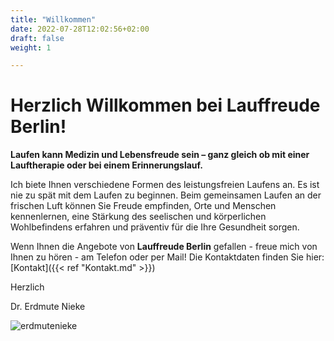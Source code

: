 ```yaml
---
title: "Willkommen"
date: 2022-07-28T12:02:56+02:00
draft: false
weight: 1

---
```


# Herzlich Willkommen bei Lauffreude Berlin!

__Laufen kann Medizin und Lebensfreude sein – ganz gleich ob mit einer Lauftherapie oder bei einem Erinnerungslauf.__ 


Ich biete Ihnen verschiedene Formen des leistungsfreien Laufens an. Es ist nie zu spät mit dem Laufen zu beginnen. Beim gemeinsamen Laufen an der frischen Luft können Sie Freude empfinden, Orte und Menschen kennenlernen, eine Stärkung des seelischen und körperlichen Wohlbefindens erfahren und präventiv für die Ihre Gesundheit sorgen. 

Wenn Ihnen die Angebote von __Lauffreude Berlin__ gefallen - freue mich von Ihnen zu hören - am Telefon oder per Mail! Die Kontaktdaten finden Sie hier: [Kontakt]({{< ref "Kontakt.md" >}})

Herzlich

Dr. Erdmute Nieke

![erdmutenieke](/Runners%205-Logo%20mit%20Hintergrund.png)

